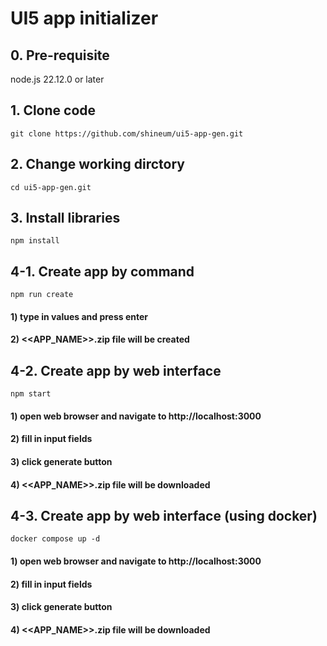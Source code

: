 # UI5 app initializer

##
## 0. Pre-requisite
node.js 22.12.0 or later

##
## 1. Clone code
```
git clone https://github.com/shineum/ui5-app-gen.git
```

##
## 2. Change working dirctory
```
cd ui5-app-gen.git
```

##
## 3. Install libraries
```
npm install
```

##
## 4-1. Create app by command
```
npm run create
```
#### 1) type in values and press enter
#### 2) <<APP_NAME>>.zip file will be created

##
## 4-2. Create app by web interface
```
npm start
```
#### 1) open web browser and navigate to http://localhost:3000
#### 2) fill in input fields
#### 3) click generate button
#### 4) <<APP_NAME>>.zip file will be downloaded

##
## 4-3. Create app by web interface (using docker)
```
docker compose up -d
```
#### 1) open web browser and navigate to http://localhost:3000
#### 2) fill in input fields
#### 3) click generate button
#### 4) <<APP_NAME>>.zip file will be downloaded
